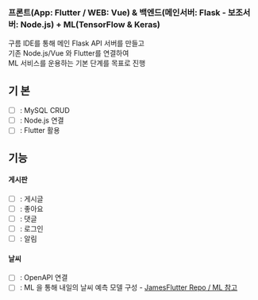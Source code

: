 ### 프론트(App: Flutter / WEB: Vue) & 백엔드(메인서버: Flask - 보조서버: Node.js) + ML(TensorFlow & Keras)
구름 IDE를 통해 메인 Flask API 서버를 만들고  
기존 Node.js/Vue 와 Flutter를 연결하여  
ML 서비스를 운용하는 기본 단계를 목표로 진행 

## 기 본
- [ ] : MySQL CRUD
- [ ] : Node.js 연결
- [ ] : Flutter 활용
  
## 기능
#### 게시판
- [ ] : 게시글
- [ ] : 좋아요
- [ ] : 댓글
- [ ] : 로그인
- [ ] : 알림
#### 날씨
- [ ] : OpenAPI 연결
- [ ] : ML 을 통해 내일의 날씨 예측 모델 구성 - [JamesFlutter Repo / ML 참고](https://github.com/doyle-flutter/jamesPython)
